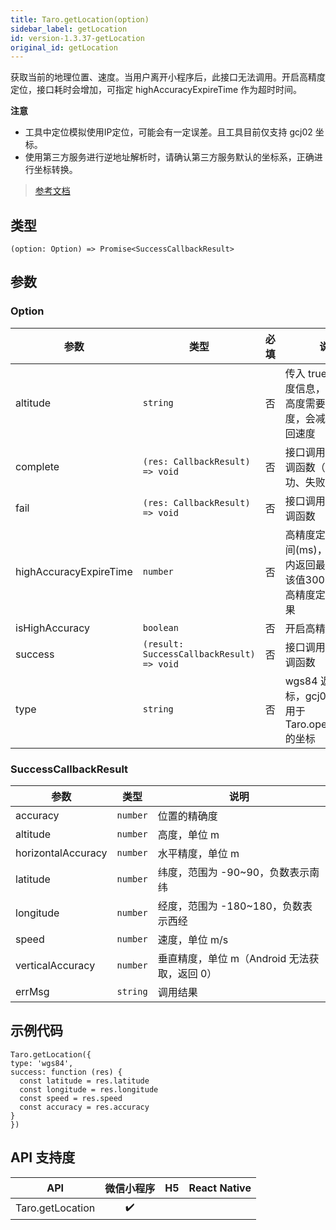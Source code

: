 ```yaml
---
title: Taro.getLocation(option)
sidebar_label: getLocation
id: version-1.3.37-getLocation
original_id: getLocation
---
```


获取当前的地理位置、速度。当用户离开小程序后，此接口无法调用。开启高精度定位，接口耗时会增加，可指定 highAccuracyExpireTime 作为超时时间。

**注意**
- 工具中定位模拟使用IP定位，可能会有一定误差。且工具目前仅支持 gcj02 坐标。
- 使用第三方服务进行逆地址解析时，请确认第三方服务默认的坐标系，正确进行坐标转换。

> [参考文档](https://developers.weixin.qq.com/miniprogram/dev/api/location/wx.getLocation.html)

## 类型

```tsx
(option: Option) => Promise<SuccessCallbackResult>
```

## 参数

### Option

| 参数 | 类型 | 必填 | 说明 |
| --- | --- | :---: | --- |
| altitude | `string` | 否 | 传入 true 会返回高度信息，由于获取高度需要较高精确度，会减慢接口返回速度 |
| complete | `(res: CallbackResult) => void` | 否 | 接口调用结束的回调函数（调用成功、失败都会执行） |
| fail | `(res: CallbackResult) => void` | 否 | 接口调用失败的回调函数 |
| highAccuracyExpireTime | `number` | 否 | 高精度定位超时时间(ms)，指定时间内返回最高精度，该值3000ms以上高精度定位才有效果 |
| isHighAccuracy | `boolean` | 否 | 开启高精度定位 |
| success | `(result: SuccessCallbackResult) => void` | 否 | 接口调用成功的回调函数 |
| type | `string` | 否 | wgs84 返回 gps 坐标，gcj02 返回可用于 Taro.openLocation 的坐标 |

### SuccessCallbackResult

| 参数 | 类型 | 说明 |
| --- | --- | --- |
| accuracy | `number` | 位置的精确度 |
| altitude | `number` | 高度，单位 m |
| horizontalAccuracy | `number` | 水平精度，单位 m |
| latitude | `number` | 纬度，范围为 -90~90，负数表示南纬 |
| longitude | `number` | 经度，范围为 -180~180，负数表示西经 |
| speed | `number` | 速度，单位 m/s |
| verticalAccuracy | `number` | 垂直精度，单位 m（Android 无法获取，返回 0） |
| errMsg | `string` | 调用结果 |

## 示例代码

 ```tsx
Taro.getLocation({
 type: 'wgs84',
 success: function (res) {
   const latitude = res.latitude
   const longitude = res.longitude
   const speed = res.speed
   const accuracy = res.accuracy
 }
})
```

## API 支持度

| API | 微信小程序 | H5 | React Native |
| :---: | :---: | :---: | :---: |
| Taro.getLocation | ✔️ |  |  |
